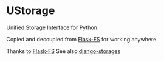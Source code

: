 UStorage
========

Unified Storage Interface for Python.

Copied and decoupled from [Flask-FS](https://github.com/noirbizarre/flask-fs) for working anywhere.

Thanks to [Flask-FS](https://github.com/noirbizarre/flask-fs)
See also [django-storages](https://github.com/jschneier/django-storages)

